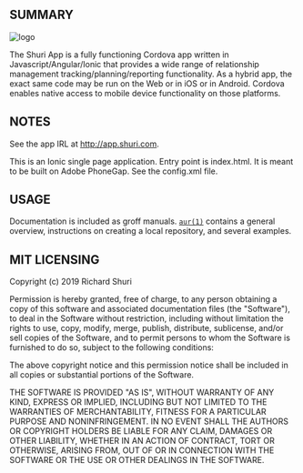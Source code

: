 ## SUMMARY
  
![logo](https://storage.shuri.com/images/logo215.png)

The Shuri App is a fully functioning Cordova app written in Javascript/Angular/Ionic that provides a wide range of relationship management tracking/planning/reporting functionality. 
As a hybrid app, the exact same code may be run on the Web or in iOS or in Android.  Cordova enables native access to mobile device functionality on those platforms.

  
## NOTES

See the app IRL at http://app.shuri.com.

This is an Ionic single page application.  Entry point is index.html.  It is meant to be built on Adobe PhoneGap.  See the config.xml file.

## USAGE

Documentation is included as groff manuals. [`aur(1)`](man1/aur.1) contains a
general overview, instructions on creating a local repository, and
several examples.

## MIT LICENSING

Copyright (c) 2019 Richard Shuri

Permission is hereby granted, free of charge, to any person obtaining a copy
of this software and associated documentation files (the "Software"), to deal
in the Software without restriction, including without limitation the rights
to use, copy, modify, merge, publish, distribute, sublicense, and/or sell
copies of the Software, and to permit persons to whom the Software is
furnished to do so, subject to the following conditions:

The above copyright notice and this permission notice shall be included in all
copies or substantial portions of the Software.

THE SOFTWARE IS PROVIDED "AS IS", WITHOUT WARRANTY OF ANY KIND, EXPRESS OR
IMPLIED, INCLUDING BUT NOT LIMITED TO THE WARRANTIES OF MERCHANTABILITY,
FITNESS FOR A PARTICULAR PURPOSE AND NONINFRINGEMENT. IN NO EVENT SHALL THE
AUTHORS OR COPYRIGHT HOLDERS BE LIABLE FOR ANY CLAIM, DAMAGES OR OTHER
LIABILITY, WHETHER IN AN ACTION OF CONTRACT, TORT OR OTHERWISE, ARISING FROM,
OUT OF OR IN CONNECTION WITH THE SOFTWARE OR THE USE OR OTHER DEALINGS IN THE
SOFTWARE.